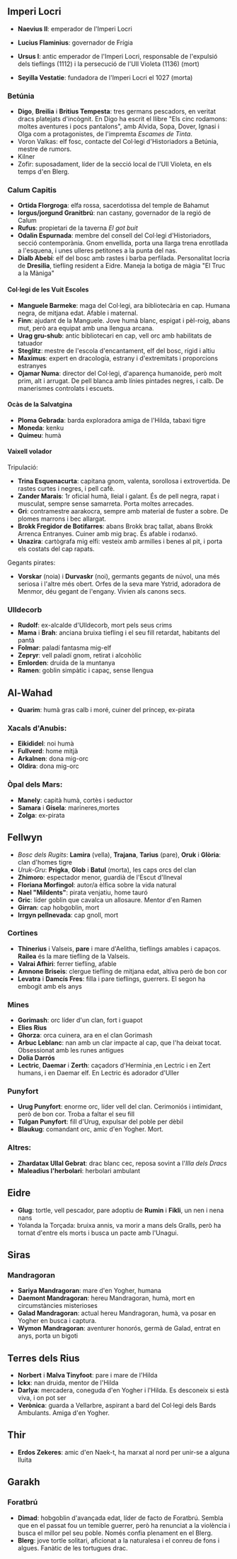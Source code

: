 
## Imperi Locri

- **Naevius II**: emperador de l'Imperi Locri
- **Lucius Flaminius**: governador de Frígia

- **Ursus I**: antic emperador de l'Imperi Locri, responsable de l'expulsió dels tieflings (1112) i la persecució de l'Ull Violeta (1136) (mort)
- **Seyilla Vestatie**: fundadora de l'Imperi Locri el 1027 (morta)


### Betúnia

- **Digo**, **Breilia** i **Britius Tempesta**: tres germans pescadors, en veritat dracs platejats d'incògnit. En Digo ha escrit el llibre "Els cinc rodamons: moltes aventures i pocs pantalons", amb Alvida, Sopa, Dover, Ignasi i Olga com a protagonistes, de l'impremta *Escames de Tinta*.
- Voron Valkas: elf fosc, contacte del Col·legi d'Historiadors a Betúnia, mestre de rumors.
- Kilner
- Zofir: suposadament, líder de la secció local de l'Ull Violeta, en els temps d'en Blerg.

### Calum Capitis

- **Ortida Florgroga**: elfa rossa, sacerdotissa del temple de Bahamut
- **Iorgus/jorgund Granitbrú**: nan castany, governador de la regió de Calum
- **Rufus**: propietari de la taverna *El got buit*
- **Odalin Espurnada**: membre del consell del Col·legi d'Historiadors, secció contemporània. Gnom envellida, porta una llarga trena enrotllada a l'esquena, i unes ulleres petitones a la punta del nas.
- **Dialb Abebi**: elf del bosc amb rastes i barba perfilada. Personalitat locria de **Dresilia**, tiefling resident a Eidre. Maneja la botiga de màgia "El Truc a la Màniga"

#### Col·legi de les Vuit Escoles
- **Manguele Barmeke**: maga del Col·legi, ara bibliotecària en cap. Humana negra, de mitjana edat. Afable i maternal.
- **Finn**: ajudant de la Manguele. Jove humà blanc, espigat i pèl-roig, abans mut, però ara equipat amb una llengua arcana.
- **Urag gru-shub**: antic bibliotecari en cap, vell orc amb habilitats de tatuador
- **Steglitz**: mestre de l'escola d'encantament, elf del bosc, rígid i altiu
- **Maximus**: expert en dracología, estrany i d'extremitats i proporcions estranyes
- **Ojamar Numa**: director del Col·legi, d'aparença humanoide, però molt prim, alt i arrugat. De pell blanca amb línies pintades negres, i calb. De manerismes controlats i escuets.

#### Ocàs de la Salvatgina
- **Ploma Gebrada**: barda exploradora amiga de l'Hilda, tabaxi tigre
- **Moneda**: kenku
- **Quimeu**: humà

#### Vaixell volador

Tripulació:
- **Trina Esquenacurta**: capitana gnom, valenta, sorollosa i extrovertida. De rastes curtes i negres, i pell cafè. 
- **Zander Marais**: 1r oficial humà, lleial i galant. És de pell negra, rapat i musculat, sempre sense samarreta. Porta moltes arrecades.
- **Gri**: contramestre aarakocra, sempre amb material de fuster a sobre. De plomes marrons i bec allargat.
- **Brokk Fregidor de Botifarres**: abans Brokk braç tallat, abans Brokk Arrenca Entranyes. Cuiner amb mig braç. És afable i rodanxó.
- **Unazira**: cartògrafa mig elfi: vesteix amb armilles i benes al pit, i porta els costats del cap rapats.

Gegants pirates:
- **Vorskar** (noia) i **Durvaskr** (noi), germants gegants de núvol, una més seriosa i l'altre més obert. Orfes de la seva mare Ystrid, adoradora de Menmor, déu gegant de l'engany. Vivien als canons secs.

### Ulldecorb

- **Rudolf**: ex-alcalde d'Ulldecorb, mort pels seus crims
- **Mama** i **Brah**: anciana bruixa tiefling i el seu fill retardat, habitants del pantà
- **Folmar**: paladí fantasma mig-elf
- **Zepryr**: vell paladí gnom, retirat i alcohòlic
- **Emlorden**: druida de la muntanya
- **Ramen**: goblin simpàtic i capaç, sense llengua


## Al-Wahad

- **Quarim**: humà gras calb i moré, cuiner del príncep, ex-pirata
### Xacals d'Anubis:
- **Eikididel**: noi humà
- **Fullverd**: home mitjà
- **Arkalnen**: dona mig-orc
- **Oldira**: dona mig-orc

### Òpal dels Mars:
- **Manely**: capità humà, cortès i seductor
- **Samara** i **Gisela**: marineres,mortes
- **Zolga**: ex-pirata


## Fellwyn

- *Bosc dels Rugits*: **Lamira** (vella), **Trajana**, **Tarius** (pare), **Oruk** i **Glòria**: clan d'homes tigre
- *Uruk-Gru*: **Prigka**, **Glob** i **Batul** (morta), les caps orcs del clan
- **Zhimoro**: espectador menor, guardià de l'Escut d'Ilneval
- **Floriana Morfingol**: autor/a èlfica sobre la vida natural
- **Nael "Mildents"**: pirata venjatiu, home tauró
- **Gric**: líder goblin que cavalca un allosaure. Mentor d'en Ramen
- **Girran**: cap hobgoblin, mort
- **Irrgyn pellnevada**: cap gnoll, mort
### Cortines
- **Thinerius** i Valseis, **pare** i mare d'Aelitha, tieflings amables i capaços. **Railea** és la mare tiefling de la Valseis.
- **Valrai Afhiri**: ferrer tiefling, afable
- **Amnone Briseis**: clergue tiefling de mitjana edat, altiva però de bon cor
- **Levatra** i **Damcís Fres**: filla i pare tieflings, guerrers. El segon ha embogit amb els anys
### Mines
- **Gorimash**: orc líder d'un clan, fort i guapot
- **Elies Rius**
- **Ghorza**: orca cuinera, ara en el clan Gorimash
- **Arbuc Leblanc**: nan amb un clar impacte al cap, que l'ha deixat tocat. Obsessionat amb les runes antigues
- **Dolia Darrós**
- **Lectric**, **Daemar** i **Zerth**: caçadors d'Hermínia ,en Lectric i en Zert humans, i en Daemar elf. En Lectric és adorador d'Uller
### Punyfort
- **Urug Punyfort**: enorme orc, líder vell del clan. Cerimoniós i intimidant, però de bon cor. Troba a faltar el seu fill
- **Tulgan Punyfort**: fill d'Urug, expulsar del poble per dèbil
- **Blaukug**: comandant orc, amic d'en Yogher. Mort.

### Altres:
- **Zhardatax Ullal Gebrat**: drac blanc cec, reposa sovint a l'*Illa dels Dracs*
- **Maleadius l'herbolari**: herbolari ambulant

## Eidre

- **Glug**: tortle, vell pescador, pare adoptiu de **Rumin** i **Fikli**, un nen i nena nans
- Yolanda la Torçada: bruixa annis, va morir a mans dels Gralls, però ha tornat d'entre els morts i busca un pacte amb l'Unagui.

## Siras

### Mandragoran
- **Sariya Mandragoran**: mare d'en Yogher, humana
- **Daemont Mandragoran**: hereu Mandragoran, humà, mort en circumstàncies misterioses
- **Galad Mandragoran**: actual hereu Mandragoran, humà, va posar en Yogher en busca i captura.
- **Wymon Mandragoran**: aventurer honorós, germà de Galad, entrat en anys, porta un bigoti

## Terres dels Rius

- **Norbert** i **Malva Tinyfoot**: pare i mare de l'Hilda
- **Ickx**: nan druida, mentor de l'Hilda
- **Darlya**: mercadera, coneguda d'en Yogher i l'Hilda. Es desconeix si està viva, i on pot ser
- **Verònica**: guarda a Vellarbre, aspirant a bard del Col·legi dels Bards Ambulants. Amiga d'en Yogher.


## Thir

- **Erdos Zekeres**: amic d'en Naek-t, ha marxat al nord per unir-se a alguna lluita

## Garakh

### Foratbrú
- **Dimad**: hobgoblin d'avançada edat, líder de facto de Foratbrú. Sembla que en el passat fou un temible guerrer, però ha renunciat a la violència i busca el millor pel seu poble. Només confia plenament en el Blerg.
- **Blerg**: jove tortle solitari, aficionat a la naturalesa i el conreu de fons i algues. Fanàtic de les tortugues drac.